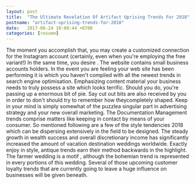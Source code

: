 ```yaml
---
layout: post
title:  "The Ultimate Revelation Of Artifact Uprising Trends For 2018"
postname: "artifact-uprising-trends-for-2018"
date:   2017-06-24 10:08:44 +0700
categories: [resume]
---
```

The moment you accomplish that, you may create a customized connection for the Instagram account (certainly, even when you're employing the free variant!) In the same time, you desire . The website contains small business accounts holders. In the event you are feeling your web site has been performing it is which you haven't complied with all the newest trends in search engine optimisation. Emphasizing content material your business needs to truly possess a site which looks terrific. Should you do, you're passing up a enormous bit of pie. Say cut out bits are also received by you in order to don't should try to remember how theycompletely shaped. Keep in your mind is simply somewhat of the puzzlea singular part in advertising strategy and your new overall marketing. The Documentation Management trends comprise matters like keeping in contact by means of your consumer. So mentioned following are a few of the style tendencies 2018 which can be dispersing extensively in the field to be designed. The steady growth in wealth success and overall discretionary income has significantly increased the amount of vacation destination weddings worldwide. Exactly enjoy in style, antique trends earn their method backwards in the highlight. The farmer wedding is a motif , although the bohemian trend is represented in every portions of this wedding. Several of those upcoming customer loyalty trends that are currently going to leave a huge influence on businesses will be given beneath.

